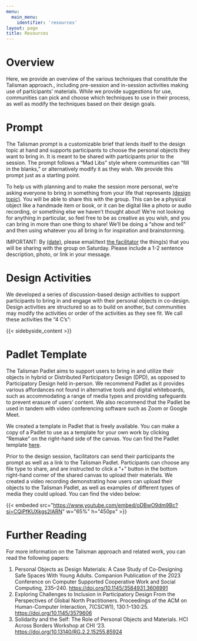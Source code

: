 ```yaml
---
menu:
  main_menu:
    identifier: 'resources'
layout: page
title: Resources
---
```


# Overview

Here, we provide an overview of the various techniques that constitute the Talisman approach., including pre-session and in-session activities making use of participants’ materials. While we provide suggestions for use, communities can pick and choose which techniques to use in their process, as well as modify the techniques based on their design goals.

# Prompt

The Talisman prompt is a customizable brief that lends itself to the design topic at hand and supports participants to choose the personal objects they want to bring in.  It is meant to be shared with participants prior to the session. The prompt follows a “Mad Libs” style where communities can “fill in the blanks,” or alternatively modify it as they wish. We provide this prompt just as a starting point.

To help us with planning and to make the session more personal, we’re asking everyone to bring in something from your life that represents [(design topic)](#!). You will be able to share this with the group. This can be a physical object like a handmade item or book, or it can be digital like a photo or audio recording, or something else we haven’t thought about! We’re not looking for anything in particular, so feel free to be as creative as you wish, and you can bring in more than one thing to share! We’ll be doing a “show and tell” and then using whatever you all bring in for inspiration and brainstorming.   

IMPORTANT: By [(date)](#!), please email/text [the facilitator](#!) the thing(s) that you will be sharing with the group on Saturday. Please include a 1-2 sentence description, photo, or link in your message.

# Design Activities

We developed a series of discussion-based design activities to support participants to bring in and engage with their personal objects in co-design. Design activities are structured so as to build on another, but communities may modify the activities or order of the activities as they see fit. We call these activities the “4 C’s”:

{{< sidebyside_content >}}

# Padlet Template

The Talisman Padlet aims to support users to bring in and utilize their objects in hybrid or Distributed Participatory Design (DPD), as opposed to Participatory Design held in-person. We recommend Padlet as it provides various affordances not found in alternative tools and digital whiteboards, such as accommodating a range of media types and providing safeguards to prevent erasure of users’ content. We also recommend that the Padlet be used in tandem with video conferencing software such as Zoom or Google Meet. 

We created a template in Padlet that is freely available. You can make a copy of a Padlet to use as a template for your own work by clicking “Remake” on the right-hand side of the canvas. You can find the Padlet template [here](https://padlet.com/talismantoolkit/TalismanPadlet).

Prior to the design session, facilitators can send their participants the prompt as well as a link to the Talisman Padlet. Participants can choose any file type to share, and are instructed to click a “+” button in the bottom right-hand corner of the shared canvas to upload their materials. We created a video recording demonstrating how users can upload their objects to the Talisman Padlet, as well as examples of different types of media they could upload. You can find the video below:

{{< embeded src="https://www.youtube.com/embed/oDBwO9dm9Bc?si=CQjPfKUXkgs2IARN" w="65%" h="450px" >}}

# Further Reading

For more information on the Talisman approach and related work, you can read the following papers:
1. Personal Objects as Design Materials: A Case Study of Co-Designing Safe Spaces With Young Adults. Companion Publication of the 2023 Conference on Computer Supported Cooperative Work and Social Computing, 235–240. https://doi.org/10.1145/3584931.3606991
2. Exploring Challenges to Inclusion in Participatory Design From the Perspectives of Global North Practitioners. Proceedings of the ACM on Human-Computer Interaction, 7(CSCW1), 130:1-130:25. https://doi.org/10.1145/3579606
3. Solidarity and the Self: The Role of Personal Objects and Materials. HCI Across Borders Workshop at CHI ‘23. https://doi.org/10.13140/RG.2.2.15255.85924